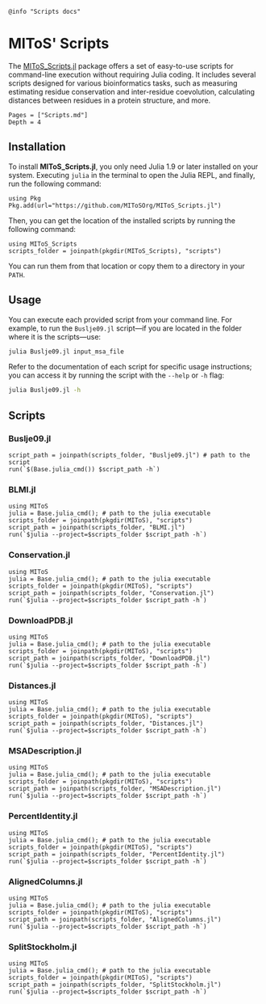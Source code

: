 ```@setup log
@info "Scripts docs"
```

# MIToS' Scripts

The [MIToS_Scripts.jl](https://github.com/MIToSOrg/MIToS_Scripts.jl) package offers a set 
of easy-to-use scripts for command-line execution without requiring Julia coding. 
It includes several scripts designed for various bioinformatics tasks, such as measuring
estimating residue conservation and inter-residue coevolution, calculating distances between
residues in a protein structure, and more.

```@contents
Pages = ["Scripts.md"]
Depth = 4
```   

## Installation

To install **MIToS_Scripts.jl**, you only need Julia 1.9 or later installed on your 
system. Executing `julia` in the terminal to open the Julia REPL, and finally, run the 
following command:

```@example scripts
using Pkg
Pkg.add(url="https://github.com/MIToSOrg/MIToS_Scripts.jl")
```

Then, you can get the location of the installed scripts by running the following command:

```@example scripts
using MIToS_Scripts
scripts_folder = joinpath(pkgdir(MIToS_Scripts), "scripts")
```

You can run them from that location or copy them to a directory in your `PATH`.

## Usage

You can execute each provided script from your command line. For example, to run the `Buslje09.jl` 
script—if you are located in the folder where it is the scripts—use:

```bash
julia Buslje09.jl input_msa_file
```

Refer to the documentation of each script for specific usage instructions; you can access 
it by running the script with the `--help` or `-h` flag:

```bash
julia Buslje09.jl -h
```

## Scripts

### Buslje09.jl

```@repl scripts
script_path = joinpath(scripts_folder, "Buslje09.jl") # path to the script
run(`$(Base.julia_cmd()) $script_path -h`)
```  

### BLMI.jl

```@repl
using MIToS
julia = Base.julia_cmd(); # path to the julia executable
scripts_folder = joinpath(pkgdir(MIToS), "scripts")
script_path = joinpath(scripts_folder, "BLMI.jl")
run(`$julia --project=$scripts_folder $script_path -h`)
```  

### Conservation.jl

```@repl
using MIToS
julia = Base.julia_cmd(); # path to the julia executable
scripts_folder = joinpath(pkgdir(MIToS), "scripts")
script_path = joinpath(scripts_folder, "Conservation.jl")
run(`$julia --project=$scripts_folder $script_path -h`)
```  

### DownloadPDB.jl

```@repl
using MIToS
julia = Base.julia_cmd(); # path to the julia executable
scripts_folder = joinpath(pkgdir(MIToS), "scripts")
script_path = joinpath(scripts_folder, "DownloadPDB.jl")
run(`$julia --project=$scripts_folder $script_path -h`)
```  

### Distances.jl

```@repl
using MIToS
julia = Base.julia_cmd(); # path to the julia executable
scripts_folder = joinpath(pkgdir(MIToS), "scripts")
script_path = joinpath(scripts_folder, "Distances.jl")
run(`$julia --project=$scripts_folder $script_path -h`)
```  

### MSADescription.jl

```@repl
using MIToS
julia = Base.julia_cmd(); # path to the julia executable
scripts_folder = joinpath(pkgdir(MIToS), "scripts")
script_path = joinpath(scripts_folder, "MSADescription.jl")
run(`$julia --project=$scripts_folder $script_path -h`)
```  

### PercentIdentity.jl

```@repl
using MIToS
julia = Base.julia_cmd(); # path to the julia executable
scripts_folder = joinpath(pkgdir(MIToS), "scripts")
script_path = joinpath(scripts_folder, "PercentIdentity.jl")
run(`$julia --project=$scripts_folder $script_path -h`)
```  

### AlignedColumns.jl

```@repl
using MIToS
julia = Base.julia_cmd(); # path to the julia executable
scripts_folder = joinpath(pkgdir(MIToS), "scripts")
script_path = joinpath(scripts_folder, "AlignedColumns.jl")
run(`$julia --project=$scripts_folder $script_path -h`)
```  

### SplitStockholm.jl

```@repl
using MIToS
julia = Base.julia_cmd(); # path to the julia executable
scripts_folder = joinpath(pkgdir(MIToS), "scripts")
script_path = joinpath(scripts_folder, "SplitStockholm.jl")
run(`$julia --project=$scripts_folder $script_path -h`)
```

